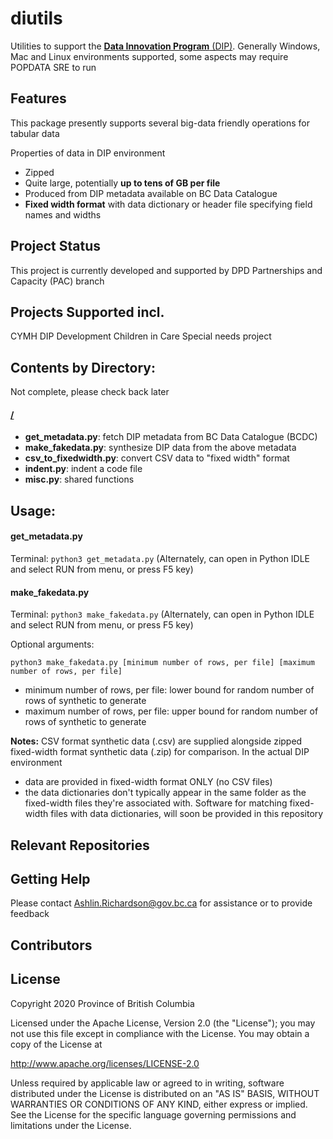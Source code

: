# diutils
Utilities to support the [**Data Innovation Program** (DIP)](https://www2.gov.bc.ca/gov/content/data/about-data-management/data-innovation-program). Generally Windows, Mac and Linux environments supported, some aspects may require POPDATA SRE to run

## Features

This package presently supports several big-data friendly operations for tabular data

Properties of data in DIP environment
- Zipped
- Quite large, potentially **up to tens of GB per file**
- Produced from DIP metadata available on BC Data Catalogue
- **Fixed width format** with data dictionary or header file specifying field names and widths

## Project Status

This project is currently developed and supported by DPD Partnerships and Capacity (PAC) branch

## Projects Supported incl.
CYMH
DIP Development
Children in Care
Special needs project

## Contents by Directory:

Not complete, please check back later

#### [/](.//)
- **get_metadata.py**: fetch DIP metadata from BC Data Catalogue (BCDC)
- **make_fakedata.py**: synthesize DIP data from the above metadata
- **csv_to_fixedwidth.py**: convert CSV data to "fixed width" format
- **indent.py**: indent a code file
- **misc.py**: shared functions

## Usage:

#### get_metadata.py
Terminal:
```python3 get_metadata.py```
(Alternately, can open in Python IDLE and select RUN from menu, or press F5 key)

#### make_fakedata.py
Terminal:
```python3 make_fakedata.py```
(Alternately, can open in Python IDLE and select RUN from menu, or press F5 key)

Optional arguments:

```python3 make_fakedata.py [minimum number of rows, per file] [maximum number of rows, per file]```
* minimum number of rows, per file: lower bound for random number of rows of synthetic to generate
* maximum number of rows, per file: upper bound for random number of rows of synthetic to generate

**Notes:** CSV format synthetic data (.csv) are supplied alongside zipped fixed-width format synthetic data (.zip) for comparison. In the actual DIP environment
* data are provided in fixed-width format ONLY (no CSV files)
* the data dictionaries don't typically appear in the same folder as the fixed-width files they're associated with. Software for matching fixed-width files with data dictionaries, will soon be provided in this repository 

## Relevant Repositories

#### []()

## Getting Help
Please contact Ashlin.Richardson@gov.bc.ca for assistance or to provide feedback

## Contributors


## License

Copyright 2020 Province of British Columbia

Licensed under the Apache License, Version 2.0 (the "License");
you may not use this file except in compliance with the License.
You may obtain a copy of the License at

   http://www.apache.org/licenses/LICENSE-2.0

Unless required by applicable law or agreed to in writing, software
distributed under the License is distributed on an "AS IS" BASIS,
WITHOUT WARRANTIES OR CONDITIONS OF ANY KIND, either express or implied.
See the License for the specific language governing permissions and limitations under the License.
